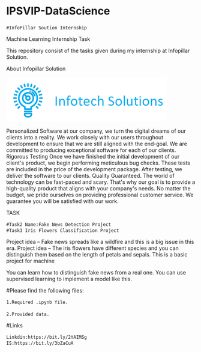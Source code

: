 # IPSVIP-DataScience
  
    #InfoPillar Soution Internship 
Machine Learning Internship Task

This repository consist of the tasks given during my internship at Infopillar Solution.

About Infopillar Solution 

<img src="Logo.png" alt="Infopillar solution"/>


Personalized Software at our company, we turn the digital dreams of our clients into a reality. We work closely with our users throughout development to ensure that we are still aligned with the end-goal. We are committed to producing exceptional software for each of our clients. Rigorous Testing Once we have finished the initial development of our client's product, we begin performing meticulous bug checks. These tests are included in the price of the development package. After testing, we deliver the software to our clients. Quality Guaranteed. The world of technology can be fast-paced and scary. That's why our goal is to provide a high-quality product that aligns with your company's needs. No matter the budget, we pride ourselves on providing professional customer service. We guarantee you will be satisfied with our work.

TASK

    #Task2 Name:Fake News Detection Project
    #Task3 Iris Flowers Classification Project

Project idea – Fake news spreads like a wildfire and this is a big issue in this era.
Project idea – The iris flowers have different species and you can distinguish them based on the length of petals and sepals.
This is a basic project for machine 


You can learn how to distinguish fake news from a real one. You can use supervised learning to implement a model like this. 

#Please find the following files:

    1.Required .ipynb file.

    2.Provided data.

#Links

   
    Linkdin:https://bit.ly/2YAIMSg
    IS:https://bit.ly/3bZaCuA
